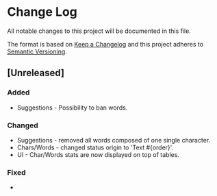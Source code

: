 # Change Log
All notable changes to this project will be documented in this file.

The format is based on [Keep a Changelog](http://keepachangelog.com/)
and this project adheres to [Semantic Versioning](http://semver.org/).

## [Unreleased]
### Added
- Suggestions - Possibility to ban words.

### Changed
- Suggestions - removed all words composed of one single character.
- Chars/Words - changed status origin to 'Text #{order}'.
- UI - Char/Words stats are now displayed on top of tables.

### Fixed
-
